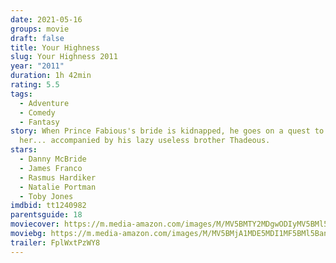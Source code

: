 ```yaml
---
date: 2021-05-16
groups: movie
draft: false
title: Your Highness
slug: Your Highness 2011
year: "2011"
duration: 1h 42min
rating: 5.5
tags:
  - Adventure
  - Comedy
  - Fantasy
story: When Prince Fabious's bride is kidnapped, he goes on a quest to rescue
  her... accompanied by his lazy useless brother Thadeous.
stars:
  - Danny McBride
  - James Franco
  - Rasmus Hardiker
  - Natalie Portman
  - Toby Jones
imdbid: tt1240982
parentsguide: 18
moviecover: https://m.media-amazon.com/images/M/MV5BMTY2MDgwODIyMV5BMl5BanBnXkFtZTcwODc1NDQ0NA@@._V1_FMjpg_UX1013_.jpg
moviebg: https://m.media-amazon.com/images/M/MV5BMjA1MDE5MDI1MF5BMl5BanBnXkFtZTcwMjU4MTA4NA@@._V1_FMjpg_UX1280_.jpg
trailer: FplWxtPzWY8
---
```

